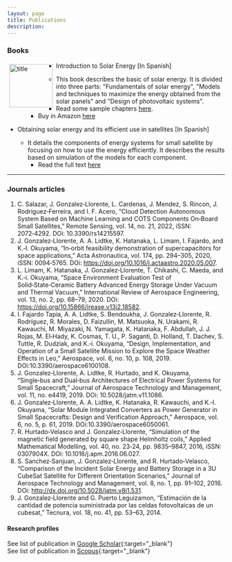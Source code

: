 ```yaml
---
layout: page
title: Publications
description:
---
```


### Books

<img src="CaratulaLibroEsmall.jpg" alt="title" align="left" style="padding:5px" width="100px">

- Introduction to Solar Energy [In Spanish]
  - This book describes the basic of solar energy. It is divided into three parts: "Fundamentals of solar energy", "Models and techniques to maximize the energy obtained from the solar panels" and "Design of photovoltaic systems".
    - Read some sample chapters [here](https://libros.jesusgonzalez.co/energ%C3%ADa-solar.html).
    - Buy in Amazon [here](https://www.amazon.com/dp/9584926365)

- Obtaining solar energy and its efficient use in satellites  [In Spanish]
  - It details the components of energy systems for small satellite by focusing on how to use the energy efficiently. It describes the results based on simulation of the models for each component.
    - Read the full text [here](https://repository.usergioarboleda.edu.co/bitstream/handle/11232/652/obtenci%c3%b3n%20energ%c3%ada%20sat%c3%a9lites.pdf?sequence=8&isAllowed=y)

--------------------------------------------------------------------------------
### Journals articles

1. C. Salazar, J. Gonzalez‑Llorente, L. Cardenas, J. Mendez, S. Rincon, J. Rodriguez‑Ferreira, and I. F. Acero, “Cloud Detection Autonomous System Based on Machine Learning and COTS Components On‑Board Small Satellites,” Remote
Sensing, vol. 14, no. 21, 2022, iSSN: 2072‑4292. DOi: 10.3390/rs14215597.
2. J. Gonzalez‑Llorente, A. A. Lidtke, K. Hatanaka, L. Limam, I. Fajardo, and K.‑I. Okuyama, “In‑orbit feasibility demonstration of supercapacitors for space applications,” Acta Astronautica, vol. 174, pp. 294–305, 2020, iSSN: 0094‑5765. DOi: https://doi.org/10.1016/j.actaastro.2020.05.007.
3. L. Limam, K. Hatanaka, J. Gonzalez‑Llorente, T. Chikashi, C. Maeda, and K.‑i. Okuyama, “Space Environment Evaluation Test of Solid‑State‑Ceramic Battery Advanced Energy Storage Under Vacuum and Thermal Vacuum,” International Review of Aerospace Engineering, vol. 13, no. 2, pp. 68–79, 2020. DOi: https://doi.org/10.15866/irease.v13i2.18582.
4. I. Fajardo Tapia, A. A. Lidtke, S. Bendoukha, J. Gonzalez‑Llorente, R. Rodríguez, R. Morales, D. Faizullin, M. Matsuoka, N. Urakami, R. Kawauchi, M. Miyazaki, N. Yamagata, K. Hatanaka, F. Abdullah, J. J. Rojas, M. El‑Hady, K. Cosmas, T. U., P. Saganti, D. Holland, T. Dachev, S. Tuttle, R. Dudziak, and K.‑i. Okuyama, “Design, Implementation, and Operation of a Small Satellite Mission to Explore the Space Weather Effects in Leo,” Aerospace, vol. 6, no. 10, p. 108, 2019. DOi:10.3390/aerospace6100108.
5. J. Gonzalez‑Llorente, A. Lidtke, R. Hurtado, and K. Okuyama, “Single‑bus and Dual‑bus Architectures of Electrical Power Systems for Small Spacecraft,” Journal of Aerospace Technology and Management, vol. 11, no. e4419, 2019. DOi: 10.5028/jatm.v11.1086.
6. J. Gonzalez‑Llorente, A. A. Lidtke, K. Hatanaka, R. Kawauchi, and K.‑I. Okuyama, “Solar Module Integrated Converters as Power Generator in Small Spacecrafts: Design and Verification Approach,” Aerospace, vol. 6, no. 5, p. 61, 2019. DOi:10.3390/aerospace6050061.
7. R. Hurtado‑Velasco and J. Gonzalez‑Llorente, “Simulation of the magnetic field generated by square shape Helmholtz coils,” Applied Mathematical Modelling, vol. 40, no. 23‑24, pp. 9835–9847, 2016, iSSN: 0307904X. DOi: 10.1016/j.apm.2016.06.027.
8. S. Sanchez‑Sanjuan, J. Gonzalez‑Llorente, and R. Hurtado‑Velasco, “Comparison of the Incident Solar Energy and
Battery Storage in a 3U CubeSat Satellite for Different Orientation Scenarios,” Journal of Aerospace Technology and
Management, vol. 8, no. 1, pp. 91–102, 2016. DOi: http://dx.doi.org/10.5028/jatm.v8i1.531.
9. J. Gonzalez‑Llorente and G. Puerto Leguizamon, “Estimación de la cantidad de potencia suministrada por las celdas fotovoltaicas de un cubesat,” Tecnura, vol. 18, no. 41, pp. 53–63, 2014.

#### Research profiles

See list of publication in [Google Scholar](https://scholar.google.com/citations?hl=es&user=pBC8EsoAAAAJ&view_op=list_works&sortby=pubdate){:target="_blank"}\
See list of publication in [Scopus](https://www.scopus.com/authid/detail.uri?authorId=35090267300){:target="_blank"}
